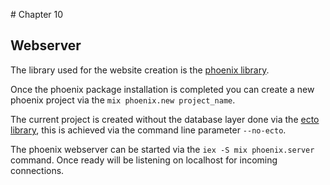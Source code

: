# Chapter 10
## Webserver

The library used for the website creation is the [phoenix library](http://www.phoenixframework.org/).

Once the phoenix package installation is completed you can create a new phoenix project via the `mix phoenix.new project_name`.

The current project is created without the database layer done via the [ecto library](https://github.com/elixir-ecto/ecto), this is achieved via the command line parameter `--no-ecto`.

The phoenix webserver can be started via the `iex -S mix phoenix.server` command. Once ready will be listening on localhost for incoming connections.
